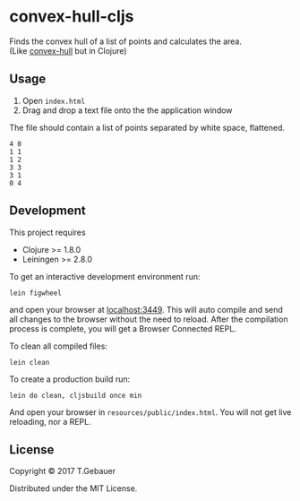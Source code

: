 # convex-hull-cljs

Finds the convex hull of a list of points and calculates the area.  
(Like [convex-hull](https://github.com/t-gebauer/convex-hull) but in Clojure)

## Usage

1. Open `index.html`
2. Drag and drop a text file onto the the application window

The file should contain a list of points separated by white space, flattened.

```
4 0
1 1
1 2
3 3
3 1
0 4
```

## Development

This project requires

  - Clojure >= 1.8.0
  - Leiningen >= 2.8.0

To get an interactive development environment run:

    lein figwheel

and open your browser at [localhost:3449](http://localhost:3449/).
This will auto compile and send all changes to the browser without the
need to reload. After the compilation process is complete, you will
get a Browser Connected REPL.

To clean all compiled files:

    lein clean

To create a production build run:

    lein do clean, cljsbuild once min

And open your browser in `resources/public/index.html`. You will not
get live reloading, nor a REPL.

## License

Copyright © 2017 T.Gebauer

Distributed under the MIT License.
